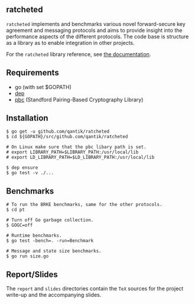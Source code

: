 ## ratcheted
`ratcheted` implements and benchmarks various novel forward-secure key agreement and
messaging protocols and aims to provide insight into the performance aspects of the different
protocols. The code base is structure as a library as to enable integration in other projects.

For the `ratcheted` library reference, see [the documentation](https://godoc.org/github.com/qantik/ratcheted).  

## Requirements
 - go (with set $GOPATH)
 - [dep](https://github.com/golang/dep)
 - [pbc](https://github.com/Nik-U/pbc) (Standford Pairing-Based Cryptography Library)

## Installation
```
$ go get -u github.com/qantik/ratcheted
$ cd ${GOPATH}/src/github.com/qantik/ratcheted

# On Linux make sure that the pbc libary path is set.
# export LIBRARY_PATH=$LIBRARY_PATH:/usr/local/lib
# export LD_LIBRARY_PATH=$LD_LIBRARY_PATH:/usr/local/lib 

$ dep ensure
$ go test -v ./...
````

## Benchmarks
```
# To run the BRKE benchmarks, same for the other protocols.
$ cd pt

# Turn off Go garbage collection.
$ GOGC=off

# Runtime benchmarks.
$ go test -bench=. -run=Benchmark

# Message and state size benchmarks.
$ go run size.go
```

## Report/Slides
The `report` and `slides` directories contain the `TeX` sources
for the project write-up and the accompanying slides. 
